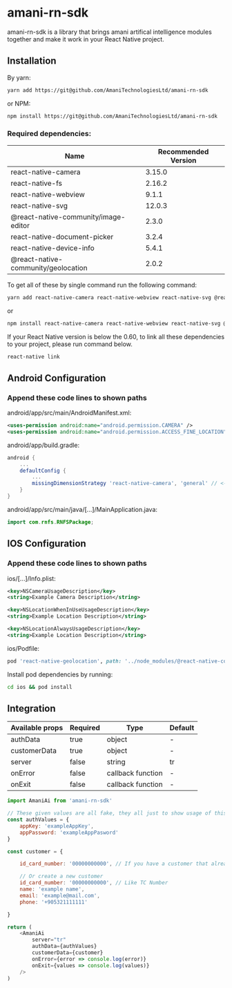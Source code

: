 # amani-rn-sdk

amani-rn-sdk is a library that brings amani artifical intelligence modules together and make it work in your React Native project.

## Installation

By yarn:
```bash
yarn add https://git@github.com/AmaniTechnologiesLtd/amani-rn-sdk
```

or NPM:
```bash
npm install https://git@github.com/AmaniTechnologiesLtd/amani-rn-sdk
```

### Required dependencies:

| Name | Recommended Version |
| ------ | ------ |
| react-native-camera | 3.15.0 |
| react-native-fs | 2.16.2 |
| react-native-webview | 9.1.1 |
| react-native-svg | 12.0.3 |
| @react-native-community/image-editor | 2.3.0 |
| react-native-document-picker | 3.2.4 |
| react-native-device-info | 5.4.1 |
| @react-native-community/geolocation | 2.0.2 |

To get all of these by single command run the following command:

```bash
yarn add react-native-camera react-native-webview react-native-svg @react-native-community/image-editor react-native-document-picker react-native-fs react-native-device-info @react-native-community/geolocation
```

or

```bash
npm install react-native-camera react-native-webview react-native-svg @react-native-community/image-editor react-native-document-picker react-native-fs react-native-device-info @react-native-community/geolocation
```

If your React Native version is below the 0.60,  to link all these dependencies to your project, please run command below.

```bash
react-native link
```

## Android Configuration

### Append these code lines to shown paths

android/app/src/main/AndroidManifest.xml:
```xml
<uses-permission android:name="android.permission.CAMERA" />
<uses-permission android:name="android.permission.ACCESS_FINE_LOCATION" />
```

android/app/build.gradle:
```gradle
android {
    ...
    defaultConfig {
        ...
        missingDimensionStrategy 'react-native-camera', 'general' // <--- insert this line
    }
}
```

android/app/src/main/java/[...]/MainApplication.java:
```java
import com.rnfs.RNFSPackage;
```


## IOS Configuration

### Append these code lines to shown paths

ios/[...]/Info.plist:
```xml
<key>NSCameraUsageDescription</key>
<string>Example Camera Description</string>

<key>NSLocationWhenInUseUsageDescription</key>
<string>Example Location Description</string>

<key>NSLocationAlwaysUsageDescription</key>
<string>Example Location Description</string>

```

ios/Podfile:
```ruby
pod 'react-native-geolocation', path: '../node_modules/@react-native-community/geolocation'
```

Install pod dependencies by running:

```bash
cd ios && pod install
```

## Integration

| Available props | Required | Type | Default |
| ------ | ------ | ------ | ------|
| authData | true | object | - |
| customerData | true | object | - |
| server | false | string | tr |
| onError | false | callback function | - |
| onExit | false | callback function | - |


```js
import AmaniAi from 'amani-rn-sdk'

// These given values are all fake, they all just to show usage of this package.
const authValues = {
    appKey: 'exampleAppKey',
    appPassword: 'exampleAppPasword'
}

const customer = {

    id_card_number: '00000000000', // If you have a customer that already exists in Amani Service, pass the id here,

    // Or create a new customer
    id_card_number: '00000000000', // Like TC Number
    name: 'example name',
    email: 'example@mail.com',
    phone: '+905321111111'

}

return (
    <AmaniAi
        server="tr"
        authData={authValues}
        customerData={customer}
        onError={error => console.log(error)}
        onExit={values => console.log(values)}
    />
)
```